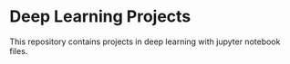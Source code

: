 # Deep Learning Projects
This repository contains projects in deep learning with jupyter notebook files.
